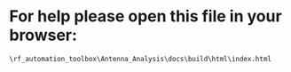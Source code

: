 # For help please open this file in your browser:
    \rf_automation_toolbox\Antenna_Analysis\docs\build\html\index.html